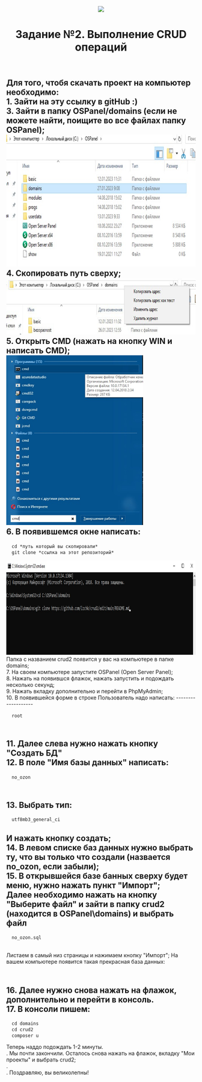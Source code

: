 <p align="center">
    <a href="https://github.com/yiisoft" target="_blank">
        <img src="https://avatars0.githubusercontent.com/u/993323" height="100px">
    </a>
    <h1 align="center">Задание №2. Выполнение CRUD операций</h1>
    <br>
</p>

Для того, чтобя скачать проект на компьютер необходимо:
<br>1. Зайти на эту ссылку в gitHub :)
<br>3. Зайти в папку OSPanel/domains (если не можете найти, поищите во все файлах папку OSPanel);<br>
<img src="https://github.com/lzchk/crud/blob/main/img/step1.jfif" alt="img" height="350px">
<br>4. Скопировать путь сверху;
<img src="https://github.com/lzchk/crud/blob/main/img/step2.jpg" alt="img" height="150px">
<br>5. Открыть CMD (нажать на кнопку WIN и написать CMD);
<br>
<img src="https://github.com/lzchk/crud/blob/main/img/step3.jfif" alt="img" height="450px">
<br>6. В появившемся окне написать:
-------------------

      cd *путь который вы скопировали*
      git clone *ссылка на этот репозиторий*
<img src="https://github.com/lzchk/crud/blob/main/img/step4.jfif" alt="img" height="250px">
Папка с названием crud2 появится у вас на компьютере в папке domains;
<br>7. На своем компьютере запустите OSPanel (Open Server Panel);
<br>8. Нажать на появившся флажок, нажать запустить и подождать несколько секунд;
<br>9. Нажать вкладку дополнительно и перейти в PhpMyAdmin;
<br>10. В появившейся форме в строке Пользователь надо написать:
-------------------

      root
<br>11. Далее слева нужно нажать кнопку "Создать БД"
<br>12. В поле "Имя базы данных" написать: 
-------------------

      no_ozon

<br>13. Выбрать тип:
-------------------

      utf8mb3_general_ci

И нажать кнопку создать;
<br>14. В левом списке баз данных нужно выбрать ту, что вы только что создали (назвается no_ozon, если забыли);
<br>15. В открывшейся базе банных сверху будет меню, нужно нажать пункт "Импорт";
<br>Далее необходимо нажать на кнопку "Выберите файл" и зайти в папку crud2 (находится в OSPanel\domains) и выбрать файл 
-------------------

      no_ozon.sql

<br>Листаем в самый низ страницы и нажимаем кнопку "Импорт";
На вашем компьютере появится такая прекрасная база данных:

<br>16. Далее нужно снова нажать на флажок, дополнительно и перейти в консоль.
<br>17. В консоли пишем:
-------------------

      cd domains
      cd crud2
      composer u
Теперь наддо подождать 1-2 минуты.
<br>. Мы почти закончили. Осталось снова нажать на флажок, вкладку "Мои проекты" и выбрать crud2;
<br>. 
<br>. Поздравляю, вы великолепны!
